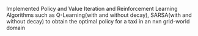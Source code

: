 Implemented  Policy and Value Iteration and Reinforcement Learning Algorithms such as Q-Learning(with and without decay),
SARSA(with and without decay) to obtain the optimal policy for a taxi in an nxn grid-world domain
